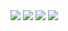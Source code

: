 <img src="https://github-readme-stats.vercel.app/api/top-langs/?username=Satoing&layout=compact">

<img src="https://metrics.lecoq.io/Satoing?template=classic&config.timezone=Asia%2FShanghai">



<img src="https://github-readme-stats.vercel.app/api?username=Satoing&show_icons=true">

<img src="https://github-readme-streak-stats.herokuapp.com/?user=Satoing">

